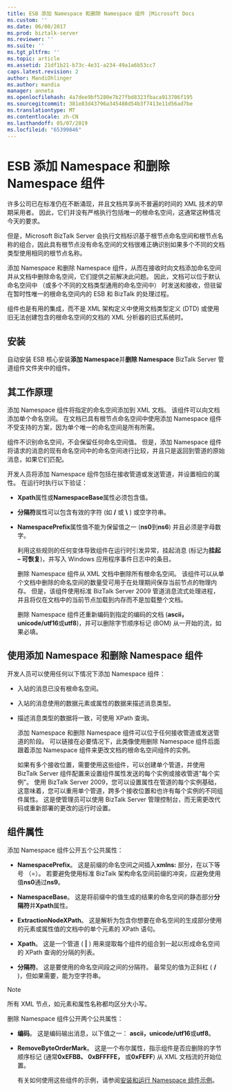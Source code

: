 ```yaml
---
title: ESB 添加 Namespace 和删除 Namespace 组件 |Microsoft Docs
ms.custom: ''
ms.date: 06/08/2017
ms.prod: biztalk-server
ms.reviewer: ''
ms.suite: ''
ms.tgt_pltfrm: ''
ms.topic: article
ms.assetid: 21df1b21-b73c-4e31-a234-49a1a6b53cc7
caps.latest.revision: 2
author: MandiOhlinger
ms.author: mandia
manager: anneta
ms.openlocfilehash: 4a7dee9bf5280e7b27fbd8323fbaca913706f195
ms.sourcegitcommit: 381e83d43796a345488d54b3f7413e11d56ad7be
ms.translationtype: MT
ms.contentlocale: zh-CN
ms.lasthandoff: 05/07/2019
ms.locfileid: "65399846"
---
```

# <a name="the-esb-add-namespace-and-remove-namespace-components"></a>ESB 添加 Namespace 和删除 Namespace 组件
许多公司已在标准仍在不断涌现，并且文档共享尚不普遍的时间的 XML 技术的早期采用者。 因此，它们并没有严格执行包括唯一的根命名空间，这通常这种情况今天的要求。  
  
 但是，Microsoft BizTalk Server 会执行文档标识基于根节点命名空间和根节点名称的组合，因此具有根节点没有命名空间的文档很难正确识别如果多个不同的文档类型使用相同的根节点名称。  
  
 添加 Namespace 和删除 Namespace 组件，从而在接收时向文档添加命名空间并从文档中删除命名空间，它们提供之前解决此问题。 因此，文档可以位于默认命名空间中 （或多个不同的文档类型通用的命名空间中） 时发送和接收，但驻留在暂时性唯一的根命名空间内的 ESB 和 BizTalk 的处理过程。  
  
 组件也是有用的集成，而不是 XML 架构定义中使用文档类型定义 (DTD) 或使用旧无法创建包含的根命名空间的文档的 XML 分析器的旧式系统时。  
  
## <a name="installation"></a>安装  
 自动安装 ESB 核心安装**添加 Namespace**并**删除 Namespace** BizTalk Server 管道组件文件夹中的组件。  
  
## <a name="how-it-works"></a>其工作原理  
 添加 Namespace 组件将指定的命名空间添加到 XML 文档。 该组件可以向文档添加单个命名空间。 在文档已具有根节点命名空间中使用添加 Namespace 组件不受支持的方案，因为单个唯一的命名空间是所有所需。  
  
 组件不识别命名空间，不会保留任何命名空间值。 但是，添加 Namespace 组件将请求的消息的现有命名空间中的命名空间进行比较，并且只是返回到管道的原始消息，如果它们匹配。  
  
 开发人员将添加 Namespace 组件包括在接收管道或发送管道，并设置相应的属性。 在运行时执行以下验证：  
  
- **Xpath**属性或**NamespaceBase**属性必须包含值。  
  
- **分隔符**属性可以包含有效的字符 (如 **/** 或 **\\** ) 或空字符串。  
  
- **NamespacePrefix**属性值不能为保留值之一 (**ns0**到**ns6**) 并且必须是字母数字。  
  
  利用这些规则的任何变体导致组件在运行时引发异常，挂起消息 (标记为**挂起 – 可恢复**)，并写入 Windows 应用程序事件日志中的条目。  
  
  删除 Namespace 组件从 XML 文档中删除所有根命名空间。 该组件可以从单个文档中删除的命名空间的数量受可用于在处理期间保存当前节点的物理内存。 但是，该组件使用标准 BizTalk Server 2009 管道消息流式处理进程，并且将仅在文档中的当前节点加载到内存而不是加载整个文档。  
  
  删除 Namespace 组件还重新编码到指定的编码的文档 (**ascii，unicode/utf16**或**utf8**)，并可以删除字节顺序标记 (BOM) 从一开始的流，如果必填。  
  
## <a name="using-the-add-namespace-and-remove-namespace-components"></a>使用添加 Namespace 和删除 Namespace 组件  
 开发人员可以使用任何以下情况下添加 Namespace 组件：  
  
- 入站的消息已没有根命名空间。  
  
- 入站的消息使用的数据元素或属性的数据来描述消息类型。  
  
- 描述消息类型的数据将一致，可使用 XPath 查询。  
  
  添加 Namespace 和删除 Namespace 组件可以位于任何接收管道或发送管道的阶段。 可以链接在必要情况下，此类像使用删除 Namespace 组件后面跟着添加 Namespace 组件来更改文档的根命名空间组件的实例。  
  
  如果有多个接收位置，需要使用这些组件，可以创建单个管道，并使用 BizTalk Server 组件配置来设置组件属性发送的每个实例或接收管道"每个实例"。 使用 BizTalk Server 2009，您可以设置属性在管道的每个实例基础，这意味着，您可以重用单个管道，跨多个接收位置和也许有每个实例的不同组件属性。 这是使管理员可以使用 BizTalk Server 管理控制台，而无需更改代码或重新部署的更改的运行时设置。  
  
## <a name="component-properties"></a>组件属性  
 添加 Namespace 组件公开五个公共属性：  
  
-   **NamespacePrefix**。 这是前缀的命名空间之间插入**xmlns:** 部分，在以下等号 （=）。 若要避免使用标准 BizTalk 架构命名空间前缀的冲突，应避免使用值**ns0**通过**ns9**。  
  
-   **NamespaceBase**。 这是将前缀中的值生成的结果的命名空间的静态部分**分隔符**并**Xpath**属性。  
  
-   **ExtractionNodeXPath**。 这是解析为包含你想要在命名空间的生成部分使用的元素或属性值的文档中的单个元素的 XPath 语句。  
  
-   **Xpath**。 这是一个管道 ( **&#124;** ) 用来提取每个组件的组合到一起以形成命名空间的 XPath 查询的分隔的列表。  
  
-   **分隔符**。 这是要使用的命名空间段之间的分隔符。 最常见的值为正斜杠 ( **/** )，但如果需要，能为空字符串。  
  
> [!NOTE]
>  所有 XML 节点，如元素和属性名称都均区分大小写。  
  
 删除 Namespace 组件公开两个公共属性：  
  
- **编码**。 这是编码输出消息，以下值之一： **ascii，unicode/utf16**或**utf8**。  
  
- **RemoveByteOrderMark**。 这是一个布尔属性，指示组件是否应删除的字节顺序标记 (通常**0xEFBB、 0xBFFFFE，** 或**0xFEFF**) 从 XML 文档流的开始位置。  
  
  有关如何使用这些组件的示例，请参阅[安装和运行 Namespace 组件示例](../esb-toolkit/installing-and-running-the-namespace-component-sample.md)。